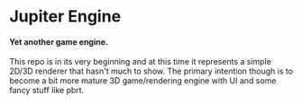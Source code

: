 # Jupiter Engine
#### Yet another game engine. 
This repo is in its very beginning and at this time it represents a simple 2D/3D renderer that hasn't much to show. The primary intention though is to become a bit more mature 3D game/rendering engine with UI and some fancy stuff like pbrt.
